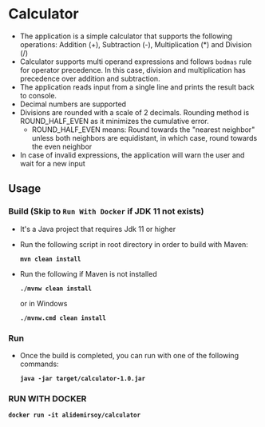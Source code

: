 # Calculator

- The application is a simple calculator that supports the following operations: 
  Addition (+), Subtraction (-), Multiplication (*) and Division (/)
- Calculator supports multi operand expressions and follows `bodmas` rule for operator precedence.
In this case, division and multiplication has precedence over addition and subtraction.
- The application reads input from a single line and prints the result back to console.
- Decimal numbers are supported
- Divisions are rounded with a scale of 2 decimals. 
  Rounding method is ROUND_HALF_EVEN as it minimizes the cumulative error.
  - ROUND_HALF_EVEN means: Round towards the "nearest neighbor" unless both neighbors are equidistant, in which case, round towards the even neighbor
- In case of invalid expressions, the application will warn the user and wait for a new input

## Usage

### Build (Skip to `Run With Docker` if JDK 11 not exists)
- It's a Java project that requires Jdk 11 or higher
  
- Run the following script in root directory in order to build with Maven:

  **`mvn clean install`**
- Run the following if Maven is not installed

  **`./mvnw clean install`**

  or in Windows

  **`./mvnw.cmd clean install`**

### Run
- Once the build is completed, you can run with one of the following commands:
 
  **`java -jar target/calculator-1.0.jar`**

### RUN WITH DOCKER
**`docker run -it alidemirsoy/calculator`**
